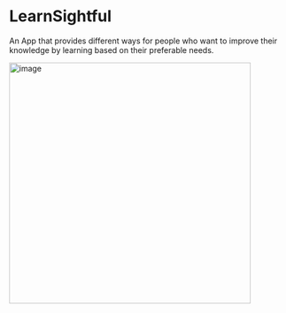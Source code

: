 # LearnSightful
An App that provides different ways for people who want to improve their knowledge by learning based on their preferable needs.

<img width="436" alt="image" src="https://user-images.githubusercontent.com/109709369/235368899-33d58b84-b795-46d3-8dcd-43301ec30275.png">
